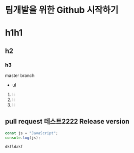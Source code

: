 # 팀개발을 위한 Github 시작하기
# h1h1
## h2
### h3

master branch

* ul

1. li
2. li
3. li

pull request 테스트2222
Release version 
---
~~~js
const js = "JavaScript";
console.log(js);
~~~
 `dkfldakf`




